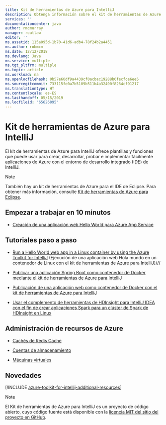 ```yaml
---
title: Kit de herramientas de Azure para IntelliJ
description: Obtenga información sobre el kit de herramientas de Azure para IntelliJ.
services: ''
documentationcenter: java
author: rmcmurray
manager: routlaw
editor: ''
ms.assetid: 115a095d-1b70-41d6-adb4-78f24b2a4451
ms.author: robmcm
ms.date: 12/12/2018
ms.devlang: Java
ms.service: multiple
ms.tgt_pltfrm: multiple
ms.topic: article
ms.workload: na
ms.openlocfilehash: 0b57e60df9a4439cf0acbac19288b6fecfce6ee5
ms.sourcegitcommit: 733115fe0a7b5109b511b4a32490f8264cf91217
ms.translationtype: HT
ms.contentlocale: es-ES
ms.lasthandoff: 05/15/2019
ms.locfileid: "65626095"
---
```

# <a name="azure-toolkit-for-intellij"></a>Kit de herramientas de Azure para IntelliJ

El kit de herramientas de Azure para IntelliJ ofrece plantillas y funciones que puede usar para crear, desarrollar, probar e implementar fácilmente aplicaciones de Azure con el entorno de desarrollo integrado (IDE) de IntelliJ.

> [!NOTE]
> 
> También hay un kit de herramientas de Azure para el IDE de Eclipse. Para obtener más información, consulte [Kit de herramientas de Azure para Eclipse](../eclipse/azure-toolkit-for-eclipse.md).
> 

## <a name="get-started-in-10-minutes"></a>Empezar a trabajar en 10 minutos

* [Creación de una aplicación web Hello World para Azure App Service](azure-toolkit-for-intellij-create-hello-world-web-app.md)

## <a name="step-by-step-tutorials"></a>Tutoriales paso a paso

* [Run a Hello World web app in a Linux container by using the Azure Toolkit for IntelliJ](azure-toolkit-for-intellij-hello-world-web-app-linux.md) (Ejecución de una aplicación web Hola mundo en un contenedor de Linux con el kit de herramientas de Azure para IntelliJ)///

* [Publicar una aplicación Spring Boot como contenedor de Docker mediante el kit de herramientas de Azure para IntelliJ](azure-toolkit-for-intellij-publish-spring-boot-docker-app.md)

* [Publicación de una aplicación web como contenedor de Docker con el kit de herramientas de Azure para IntelliJ](azure-toolkit-for-intellij-publish-as-docker-container.md)

* [Usar el complemento de herramientas de HDInsight para IntelliJ IDEA con el fin de crear aplicaciones Spark para un clúster de Spark de HDInsight en Linux](/azure/hdinsight/hdinsight-apache-spark-intellij-tool-plugin)

## <a name="managing-azure-resources"></a>Administración de recursos de Azure

* [Cachés de Redis Cache](azure-toolkit-for-intellij-managing-redis-caches-using-azure-explorer.md)

* [Cuentas de almacenamiento](azure-toolkit-for-intellij-managing-virtual-machines-using-azure-explorer.md)

* [Máquinas virtuales](azure-toolkit-for-intellij-managing-storage-accounts-using-azure-explorer.md)

## <a name="whats-more"></a>Novedades

[!INCLUDE [azure-toolkit-for-intellij-additional-resources](../includes/azure-toolkit-for-intellij-additional-resources.md)]
> [!NOTE]
> 
> El Kit de herramientas de Azure para IntelliJ es un proyecto de código abierto, cuyo código fuente está disponible con la [licencia MIT del sitio del proyecto en GitHub](https://github.com/microsoft/azure-tools-for-java).
> 
